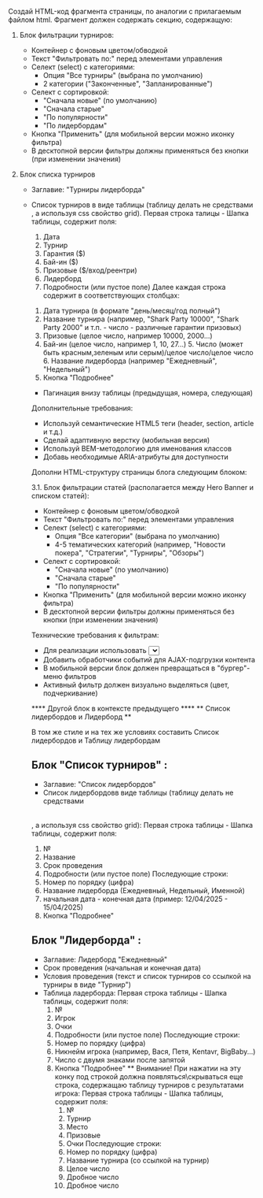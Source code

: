 Создай HTML-код фрагмента страницы, по аналогии с прилагаемым файлом html. 
Фрагмент должен содержать секцию, содержащую:

1. Блок фильтрации турниров:
   - Контейнер с фоновым цветом/обводкой
   - Текст "Фильтровать по:" перед элементами управления
   - Селект (select) с категориями:
     * Опция "Все турниры" (выбрана по умолчанию)
     * 2 категории ("Законченные", "Запланированные")
   - Селект с сортировкой:
     * "Сначала новые" (по умолчанию)
     * "Сначала старые"
     * "По популярности"
     * "По лидербордам"
   - Кнопка "Применить" (для мобильной версии можно иконку фильтра)
   - В десктопной версии фильтры должны применяться без кнопки (при изменении значения)

2. Блок списка турниров
   - Заглавие: "Турниры лидерборда"

   - Список турниров в виде таблицы (таблицу делать не средствами <table>, а используя css свойство grid). 
	 Первая строка талицы - Шапка таблицы, содержит поля:
	 1. Дата
	 2. Турнир
	 3. Гарантия ($)
	 4. Бай-ин ($)
	 5. Призовые ($/вход/реентри)
	 6. Лидерборд
	 7. Подробности (или пустое поле)
	 Далее каждая строка содержит в соответствующих столбцах:
    1. Дата турнира (в формате "день/месяц/год полный")
    2. Название турнира (например, "Shark Party 10000", "Shark Party 2000" и т.п. - число - различные гарантии призовых)
    3. Призовые  (целое число, например 10000, 2000...)
    4. Бай-ин  (целое число, например 1, 10, 27...)
		5. Число (может быть красным,зеленым или серым)/целое число/целое число
		6. Название лидерборда (например "Ежедневный", "Недельный")
    7. Кнопка "Подробнее"

   - Пагинация внизу таблицы (предыдущая, номера, следующая)

Дополнительные требования:
- Используй семантические HTML5 теги (header, section, article и т.д.)
- Сделай адаптивную верстку (мобильная версия)
- Используй BEM-методологию для именования классов
- Добавь необходимые ARIA-атрибуты для доступности



Дополни HTML-структуру страницы блога следующим блоком:

3.1. Блок фильтрации статей (располагается между Hero Banner и списком статей):
   - Контейнер с фоновым цветом/обводкой
   - Текст "Фильтровать по:" перед элементами управления
   - Селект (select) с категориями:
     * Опция "Все категории" (выбрана по умолчанию)
     * 4-5 тематических категорий (например, "Новости покера", "Стратегии", "Турниры", "Обзоры")
   - Селект с сортировкой:
     * "Сначала новые" (по умолчанию)
     * "Сначала старые"
     * "По популярности"
   - Кнопка "Применить" (для мобильной версии можно иконку фильтра)
   - В десктопной версии фильтры должны применяться без кнопки (при изменении значения)

Технические требования к фильтрам:
- Для реализации использовать <select> с JavaScript или готовую библиотеку (select2, choices.js)
- Добавить обработчики событий для AJAX-подгрузки контента
- В мобильной версии блок должен превращаться в "бургер"-меню фильтров
- Активный фильтр должен визуально выделяться (цвет, подчеркивание)


**** Другой блок в контексте предыдущего   ****
** Список лидербордов и  Лидерборд **

В том же стиле и на тех же условиях составить Список лидербордов и Таблицу  лидербордам

## Блок "Список турниров" :
- Заглавие: "Список лидербордов" 
- Список лидербордовв виде таблицы (таблицу делать не средствами <table>, а используя css свойство grid):
	 Первая строка таблицы - Шапка таблицы, содержит поля:
	 1. №
	 2. Название
	 3. Срок проведения
	 4. Подробности (или пустое поле)
	 Последующие строки:
	 1. Номер по порядку (цифра)
	 2. Название лидерборда (Ежедневный, Недельный, Именной)
	 3. начальная дата - конечная дата (пример: 12/04/2025 - 15/04/2025)
	 4. Кнопка "Подробнее"

## Блок "Лидерборда" :
- Заглавие: Лидерборд "Ежедневный"
- Срок проведения (начальная и конечная дата)
- Условия проведения (текст и список турниров со ссылкой на турниры в виде "Турнир")
- Таблица ладерборда:
	Первая строка таблицы - Шапка таблицы, содержит поля:
	1. №
	2. Игрок
	3. Очки
	4. Подробности (или пустое поле)
	 Последующие строки:
	 1. Номер по порядку (цифра)
	 2. Никнейм игрока (например, Вася, Петя, Kentavr, BigBaby...)
	 3. Число с двумя знаками после запятой
	 4. Кнопка "Подробнее"
	 ** Внимание! При нажатии на эту конку под строкой должна появляться\скрываться еще строка, содержащаю таблицу турниров с результатами игрока:
	 	Первая строка таблицы - Шапка таблицы, содержит поля:
		1. №
		2. Турнир
		3. Место
		4. Призовые
		5. Очки
		Последующие строки:
	 	1. Номер по порядку (цифра)
		2. Название турнира (со ссылкой на турнир)
		3. Целое число
		4. Дробное число
		5. Дробное число
